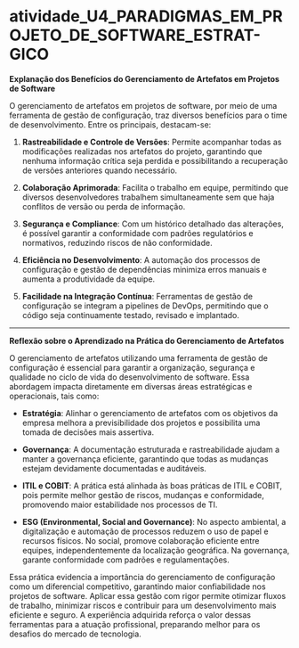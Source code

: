 # atividade_U4_PARADIGMAS_EM_PROJETO_DE_SOFTWARE_ESTRAT-GICO

**Explanação dos Benefícios do Gerenciamento de Artefatos em Projetos de Software**

O gerenciamento de artefatos em projetos de software, por meio de uma ferramenta de gestão de configuração, traz diversos benefícios para o time de desenvolvimento. Entre os principais, destacam-se:

1. **Rastreabilidade e Controle de Versões**: Permite acompanhar todas as modificações realizadas nos artefatos do projeto, garantindo que nenhuma informação crítica seja perdida e possibilitando a recuperação de versões anteriores quando necessário.

2. **Colaboração Aprimorada**: Facilita o trabalho em equipe, permitindo que diversos desenvolvedores trabalhem simultaneamente sem que haja conflitos de versão ou perda de informação.

3. **Segurança e Compliance**: Com um histórico detalhado das alterações, é possível garantir a conformidade com padrões regulatórios e normativos, reduzindo riscos de não conformidade.

4. **Eficiência no Desenvolvimento**: A automação dos processos de configuração e gestão de dependências minimiza erros manuais e aumenta a produtividade da equipe.

5. **Facilidade na Integração Contínua**: Ferramentas de gestão de configuração se integram a pipelines de DevOps, permitindo que o código seja continuamente testado, revisado e implantado.

---

**Reflexão sobre o Aprendizado na Prática do Gerenciamento de Artefatos**

O gerenciamento de artefatos utilizando uma ferramenta de gestão de configuração é essencial para garantir a organização, segurança e qualidade no ciclo de vida do desenvolvimento de software. Essa abordagem impacta diretamente em diversas áreas estratégicas e operacionais, tais como:

- **Estratégia**: Alinhar o gerenciamento de artefatos com os objetivos da empresa melhora a previsibilidade dos projetos e possibilita uma tomada de decisões mais assertiva.

- **Governança**: A documentação estruturada e rastreabilidade ajudam a manter a governança eficiente, garantindo que todas as mudanças estejam devidamente documentadas e auditáveis.

- **ITIL e COBIT**: A prática está alinhada às boas práticas de ITIL e COBIT, pois permite melhor gestão de riscos, mudanças e conformidade, promovendo maior estabilidade nos processos de TI.

- **ESG (Environmental, Social and Governance)**: No aspecto ambiental, a digitalização e automação de processos reduzem o uso de papel e recursos físicos. No social, promove colaboração eficiente entre equipes, independentemente da localização geográfica. Na governança, garante conformidade com padrões e regulamentações.

Essa prática evidencia a importância do gerenciamento de configuração como um diferencial competitivo, garantindo maior confiabilidade nos projetos de software. Aplicar essa gestão com rigor permite otimizar fluxos de trabalho, minimizar riscos e contribuir para um desenvolvimento mais eficiente e seguro. A experiência adquirida reforça o valor dessas ferramentas para a atuação profissional, preparando melhor para os desafios do mercado de tecnologia.
